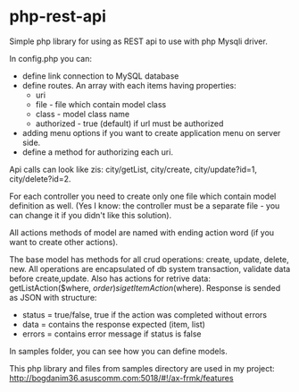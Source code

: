 # php-rest-api
Simple php library for using as REST api to use with php Mysqli driver.

In config.php you can: 
  - define link connection to MySQL database 
  - define routes. An array with each items having  properties: 
    - uri
    - file - file which contain model class
    - class - model class name
    - authorized - true (default) if url must be authorized
  - adding menu options if you want to create application menu on server side.
  - define a method for authorizing each uri.
  
Api calls can look like zis: city/getList, city/create, city/update?id=1, city/delete?id=2.

For each controller you need to create only one file which contain model definition as well. (Yes I know: the controller must be a separate file - you can change it if you didn't like this solution). 

All actions methods of model are named with ending action word (if you want to create other actions).

The base model has methods for all crud operations: create, update, delete, new. All operations are encapsulated of db system transaction, validate data before create,update. Also has actions for retrive data: getListAction($where, $order) si getItemAction($where). Response is sended as JSON with structure:

 - status = true/false, true if the action was completed without errors
 - data = contains the response expected (item, list)
 - errors = contains error message if status is false

In samples folder, you can see how you can define models.

This php library and files from samples directory are used in my project:
http://bogdanim36.asuscomm.com:5018/#!/ax-frmk/features



